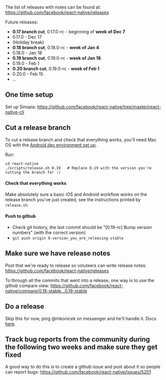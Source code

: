 The list of releases with notes can be found at:
https://github.com/facebook/react-native/releases

Future releases:

- **0.17 branch cut**, 0.17.0-rc - beginning of **week of Dec 7**
- 0.17.0 - Dec 17
- (Holiday break)
- **0.18 branch cut**, 0.18.0-rc - **week of Jan 4**
- 0.18.0 - Jan 18
- **0.19 branch cut**, 0.19.0-rc - **week of Jan 18**
- 0.19.0 - Feb 1
- **0.20 branch cut**, 0.19.0-rc - **week of Feb 1**
- 0.20.0 - Feb 15
- ...

## One time setup

Set up Sinopia: https://github.com/facebook/react-native/tree/master/react-native-cli

## Cut a release branch

To cut a release branch and check that everything works, you'll need Mac OS with the [Android dev environment set up](https://github.com/facebook/react-native/blob/master/ReactAndroid/README.md).

Run:

    cd react-native
    ./scripts/release.sh 0.19   # Replace 0.19 with the version you're cutting the branch for :)

#### Check that everything works

Make absolutely sure a basic iOS and Android workflow works on the release branch you've just created, see the instructions printed by `release.sh`.
  
#### Push to github

  - Check git history, the last commit should be "[0.19-rc] Bump version numbers" (with the correct version)
  - `git push origin 0.version_you_are_releasing-stable`
  
## Make sure we have release notes

Post that we're ready to release so voluteers can write release notes:
https://github.com/facebook/react-native/releases

To through all the commits that went into a release, one way is to use the github compare view: https://github.com/facebook/react-native/compare/0.18-stable...0.19-stable

## Do a release

Skip this for now, ping @mkonicek on messenger and he'll handle it. Docs [here](https://github.com/facebook/react-native/blob/master/Releases-publish.md).

## Track bug reports from the community during the following two weeks and make sure they get fixed

A good way to do this is to create a github issue and post about it so people can report bugs: https://github.com/facebook/react-native/issues/5201
